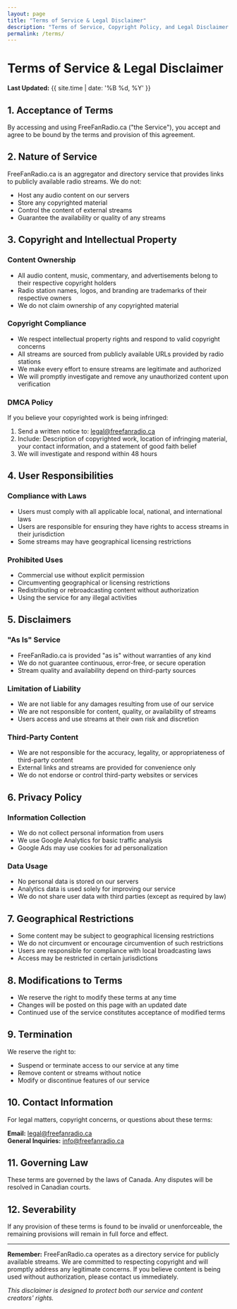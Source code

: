 ```yaml
---
layout: page
title: "Terms of Service & Legal Disclaimer"
description: "Terms of Service, Copyright Policy, and Legal Disclaimer for FreeFanRadio.ca"
permalink: /terms/
---
```


# Terms of Service & Legal Disclaimer

**Last Updated:** {{ site.time | date: '%B %d, %Y' }}

## 1. Acceptance of Terms

By accessing and using FreeFanRadio.ca ("the Service"), you accept and agree to be bound by the terms and provision of this agreement.

## 2. Nature of Service

FreeFanRadio.ca is an aggregator and directory service that provides links to publicly available radio streams. We do not:
- Host any audio content on our servers
- Store any copyrighted material
- Control the content of external streams
- Guarantee the availability or quality of any streams

## 3. Copyright and Intellectual Property

### Content Ownership
- All audio content, music, commentary, and advertisements belong to their respective copyright holders
- Radio station names, logos, and branding are trademarks of their respective owners
- We do not claim ownership of any copyrighted material

### Copyright Compliance
- We respect intellectual property rights and respond to valid copyright concerns
- All streams are sourced from publicly available URLs provided by radio stations
- We make every effort to ensure streams are legitimate and authorized
- We will promptly investigate and remove any unauthorized content upon verification

### DMCA Policy
If you believe your copyrighted work is being infringed:
1. Send a written notice to: legal@freefanradio.ca
2. Include: Description of copyrighted work, location of infringing material, your contact information, and a statement of good faith belief
3. We will investigate and respond within 48 hours

## 4. User Responsibilities

### Compliance with Laws
- Users must comply with all applicable local, national, and international laws
- Users are responsible for ensuring they have rights to access streams in their jurisdiction
- Some streams may have geographical licensing restrictions

### Prohibited Uses
- Commercial use without explicit permission
- Circumventing geographical or licensing restrictions
- Redistributing or rebroadcasting content without authorization
- Using the service for any illegal activities

## 5. Disclaimers

### "As Is" Service
- FreeFanRadio.ca is provided "as is" without warranties of any kind
- We do not guarantee continuous, error-free, or secure operation
- Stream quality and availability depend on third-party sources

### Limitation of Liability
- We are not liable for any damages resulting from use of our service
- We are not responsible for content, quality, or availability of streams
- Users access and use streams at their own risk and discretion

### Third-Party Content
- We are not responsible for the accuracy, legality, or appropriateness of third-party content
- External links and streams are provided for convenience only
- We do not endorse or control third-party websites or services

## 6. Privacy Policy

### Information Collection
- We do not collect personal information from users
- We use Google Analytics for basic traffic analysis
- Google Ads may use cookies for ad personalization

### Data Usage
- No personal data is stored on our servers
- Analytics data is used solely for improving our service
- We do not share user data with third parties (except as required by law)

## 7. Geographical Restrictions

- Some content may be subject to geographical licensing restrictions
- We do not circumvent or encourage circumvention of such restrictions
- Users are responsible for compliance with local broadcasting laws
- Access may be restricted in certain jurisdictions

## 8. Modifications to Terms

- We reserve the right to modify these terms at any time
- Changes will be posted on this page with an updated date
- Continued use of the service constitutes acceptance of modified terms

## 9. Termination

We reserve the right to:
- Suspend or terminate access to our service at any time
- Remove content or streams without notice
- Modify or discontinue features of our service

## 10. Contact Information

For legal matters, copyright concerns, or questions about these terms:

**Email:** legal@freefanradio.ca  
**General Inquiries:** info@freefanradio.ca

## 11. Governing Law

These terms are governed by the laws of Canada. Any disputes will be resolved in Canadian courts.

## 12. Severability

If any provision of these terms is found to be invalid or unenforceable, the remaining provisions will remain in full force and effect.

---

**Remember:** FreeFanRadio.ca operates as a directory service for publicly available streams. We are committed to respecting copyright and will promptly address any legitimate concerns. If you believe content is being used without authorization, please contact us immediately.

*This disclaimer is designed to protect both our service and content creators' rights.*
